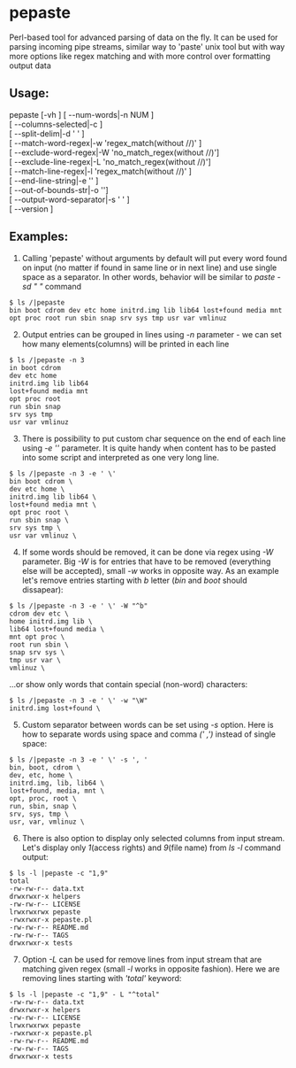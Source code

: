 # pepaste
Perl-based tool for advanced parsing of data on the fly. It can be used for parsing incoming pipe streams, similar way to 'paste' unix tool but with way more options like regex matching and with more control over formatting output data 

## Usage:
pepaste [-vh ] [ --num-words|-n NUM ]                                                                                                                     
[ --columns-selected|-c ]                                                                                                                                                  
[ --split-delim|-d ' ' ]                                                                                                                                                   
[ --match-word-regex|-w 'regex_match(without //)' ]                                                                                                                        
[ --exclude-word-regex|-W 'no_match_regex(without //)']                                                                                                                    
[ --exclude-line-regex|-L 'no_match_regex(without //)']                                                                                                                    
[ --match-line-regex|-l 'regex_match(without //)' ]                                                                                                                        
[ --end-line-string|-e '' ]                                                                                                                                                
[ --out-of-bounds-str|-o '']                                                                                                                                               
[ --output-word-separator|-s ' ' ]                                                                                                                                         
[ --version ]                    


## Examples:
1. Calling 'pepaste' without arguments by default will put every word found on input (no matter if found in same line or in next line) and use single space as a separator. In other words, behavior will be similar to *paste -sd " "* command
```
$ ls /|pepaste
bin boot cdrom dev etc home initrd.img lib lib64 lost+found media mnt opt proc root run sbin snap srv sys tmp usr var vmlinuz
```
2. Output entries can be grouped in lines using *-n* parameter - we can set how many elements(columns) will be printed in each line
```
$ ls /|pepaste -n 3
in boot cdrom
dev etc home
initrd.img lib lib64
lost+found media mnt
opt proc root
run sbin snap
srv sys tmp
usr var vmlinuz
```
3. There is possibility to put custom char sequence on the end of each line using *-e ''* parameter. It is quite handy when content has to be pasted into some script and interpreted as one very long line. 
```
$ ls /|pepaste -n 3 -e ' \'  
bin boot cdrom \
dev etc home \
initrd.img lib lib64 \
lost+found media mnt \
opt proc root \
run sbin snap \
srv sys tmp \
usr var vmlinuz \
```
4. If some words should be removed, it can be done via regex using *-W* parameter. Big *-W* is for entries that have to be removed (everything else will be accepted), small *-w* works in opposite way. As an example let's remove entries starting with *b* letter (*bin* and *boot* should dissapear):
```
$ ls /|pepaste -n 3 -e ' \' -W "^b" 
cdrom dev etc \
home initrd.img lib \
lib64 lost+found media \
mnt opt proc \
root run sbin \
snap srv sys \
tmp usr var \
vmlinuz \
```
...or show only words that contain special (non-word) characters:
```
$ ls /|pepaste -n 3 -e ' \' -w "\W"
initrd.img lost+found \
```
5. Custom separator between words can be set using *-s* option. Here is how to separate words using space and comma *(' ,')* instead of single space:
```
$ ls /|pepaste -n 3 -e ' \' -s ', '    
bin, boot, cdrom \
dev, etc, home \
initrd.img, lib, lib64 \
lost+found, media, mnt \
opt, proc, root \
run, sbin, snap \
srv, sys, tmp \
usr, var, vmlinuz \

```

6. There is also option to display only selected columns from input stream. Let's display only *1*(access rights) and *9*(file name) from *ls -l* command output:
```
$ ls -l |pepaste -c "1,9"
total 
-rw-rw-r-- data.txt
drwxrwxr-x helpers
-rw-rw-r-- LICENSE
lrwxrwxrwx pepaste
-rwxrwxr-x pepaste.pl
-rw-rw-r-- README.md
-rw-rw-r-- TAGS
drwxrwxr-x tests
```

7. Option *-L* can be used for remove lines from input stream that are matching given regex (small *-l* works in opposite fashion). Here we are removing lines starting with *'total'* keyword:
```
$ ls -l |pepaste -c "1,9" - L "^total"
-rw-rw-r-- data.txt
drwxrwxr-x helpers
-rw-rw-r-- LICENSE
lrwxrwxrwx pepaste
-rwxrwxr-x pepaste.pl
-rw-rw-r-- README.md
-rw-rw-r-- TAGS
drwxrwxr-x tests

```
